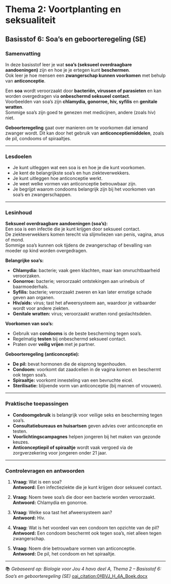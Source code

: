 # Thema 2: Voortplanting en seksualiteit  
## Basisstof 6: Soa’s en geboorteregeling (SE)

### Samenvatting

In deze basisstof leer je wat **soa’s (seksueel overdraagbare aandoeningen)** zijn en hoe je je ertegen kunt **beschermen**.  
Ook leer je hoe mensen een **zwangerschap kunnen voorkomen** met behulp van **anticonceptie**.  

Een **soa** wordt veroorzaakt door **bacteriën, virussen of parasieten** en kan worden overgedragen via **onbeschermd seksueel contact**.  
Voorbeelden van soa’s zijn **chlamydia, gonorroe, hiv, syfilis** en **genitale wratten**.  
Sommige soa’s zijn goed te genezen met medicijnen, andere (zoals hiv) niet.

**Geboorteregeling** gaat over manieren om te voorkomen dat iemand zwanger wordt. Dit kan door het gebruik van **anticonceptiemiddelen**, zoals de pil, condooms of spiraaltjes.  

---

### Lesdoelen

- Je kunt uitleggen wat een soa is en hoe je die kunt voorkomen.  
- Je kent de belangrijkste soa’s en hun ziekteverwekkers.  
- Je kunt uitleggen hoe anticonceptie werkt.  
- Je weet welke vormen van anticonceptie betrouwbaar zijn.  
- Je begrijpt waarom condooms belangrijk zijn bij het voorkomen van soa’s en zwangerschappen.  

---

### Lesinhoud

**Seksueel overdraagbare aandoeningen (soa’s):**  
Een soa is een infectie die je kunt krijgen door seksueel contact.  
De ziekteverwekkers komen terecht via slijmvliezen van penis, vagina, anus of mond.  
Sommige soa’s kunnen ook tijdens de zwangerschap of bevalling van moeder op kind worden overgedragen.  

**Belangrijke soa’s:**
- **Chlamydia:** bacterie; vaak geen klachten, maar kan onvruchtbaarheid veroorzaken.  
- **Gonorroe:** bacterie; veroorzaakt ontstekingen aan urinebuis of baarmoederhals.  
- **Syfilis:** bacterie; veroorzaakt zweren en kan later ernstige schade geven aan organen.  
- **Hiv/aids:** virus; tast het afweersysteem aan, waardoor je vatbaarder wordt voor andere ziekten.  
- **Genitale wratten:** virus; veroorzaakt wratten rond geslachtsdelen.  

**Voorkomen van soa’s:**
- Gebruik van **condooms** is de beste bescherming tegen soa’s.  
- Regelmatig **testen** bij onbeschermd seksueel contact.  
- Praten over **veilig vrijen** met je partner.  

**Geboorteregeling (anticonceptie):**
- **De pil:** bevat hormonen die de eisprong tegenhouden.  
- **Condoom:** voorkomt dat zaadcellen in de vagina komen en beschermt ook tegen soa’s.  
- **Spiraaltje:** voorkomt innesteling van een bevruchte eicel.  
- **Sterilisatie:** blijvende vorm van anticonceptie (bij mannen of vrouwen).  

---

### Praktische toepassingen

- **Condoomgebruik** is belangrijk voor veilige seks en bescherming tegen soa’s.  
- **Consultatiebureaus en huisartsen** geven advies over anticonceptie en testen.  
- **Voorlichtingscampagnes** helpen jongeren bij het maken van gezonde keuzes.  
- **Anticonceptiepil of spiraaltje** wordt vaak vergoed via de zorgverzekering voor jongeren onder 21 jaar.  

---

### Controlevragen en antwoorden

1. **Vraag:** Wat is een soa?  
   **Antwoord:** Een infectieziekte die je kunt krijgen door seksueel contact.  

2. **Vraag:** Noem twee soa’s die door een bacterie worden veroorzaakt.  
   **Antwoord:** Chlamydia en gonorroe.  

3. **Vraag:** Welke soa tast het afweersysteem aan?  
   **Antwoord:** Hiv.  

4. **Vraag:** Wat is het voordeel van een condoom ten opzichte van de pil?  
   **Antwoord:** Een condoom beschermt ook tegen soa’s, niet alleen tegen zwangerschap.  

5. **Vraag:** Noem drie betrouwbare vormen van anticonceptie.  
   **Antwoord:** De pil, het condoom en het spiraaltje.  

---

📚 *Gebaseerd op: Biologie voor Jou 4 havo deel A, Thema 2 – Basisstof 6: Soa’s en geboorteregeling (SE)*  [oai_citation:0‡BVJ_H_4A_Boek.docx](file-service://file-5kd3qUeuKu3ZfzWnSfnPUF)